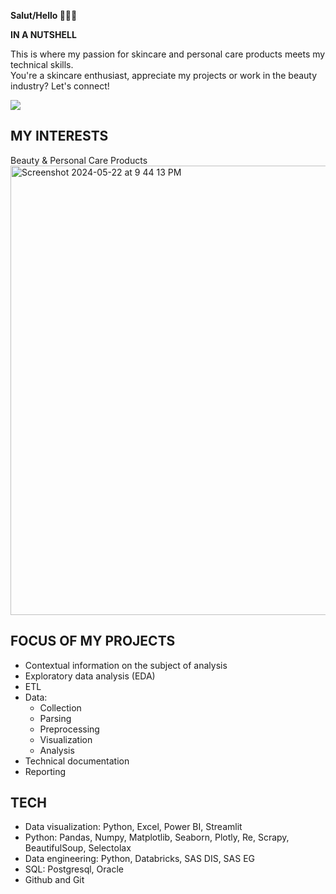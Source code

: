 **Salut/Hello 🙋🏽‍♀️**
<br>

**IN A NUTSHELL**
<br>

This is where my passion for skincare and personal care products meets my technical skills.
<br>
You're a skincare enthusiast, appreciate my projects or work in the beauty industry? Let's connect!

<p>
  <a href="mailto:michele@docuvesta.com?subject=Hello&body=Hi,%20I%20just%20wanted%20to%20say%20hi!"><img src="https://img.shields.io/badge/SAY-HI-PINK?style=flat&color=%23FFB1B1"></a>
</p>

## MY INTERESTS
Beauty & Personal Care Products
<br>
<img width="719" alt="Screenshot 2024-05-22 at 9 44 13 PM" src="https://github.com/DOCUVESTA/docuvesta/assets/164587076/7d39475a-f431-46f5-bf42-bc642559801e">

## FOCUS OF MY PROJECTS
- Contextual information on the subject of analysis
- Exploratory data analysis (EDA)
- ETL
- Data:
  - Collection
  - Parsing
  - Preprocessing
  - Visualization
  - Analysis
- Technical documentation
- Reporting

## TECH 
- Data visualization: Python, Excel, Power BI, Streamlit
- Python: Pandas, Numpy, Matplotlib, Seaborn, Plotly, Re, Scrapy, BeautifulSoup, Selectolax
- Data engineering: Python, Databricks, SAS DIS, SAS EG
- SQL: Postgresql, Oracle
- Github and Git
